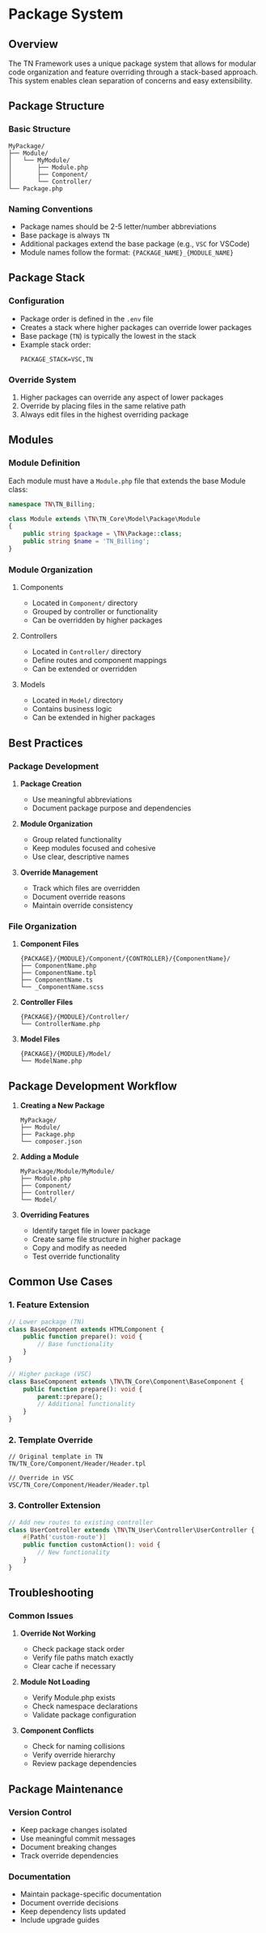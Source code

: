 # Package System

## Overview

The TN Framework uses a unique package system that allows for modular code organization and feature overriding through a stack-based approach. This system enables clean separation of concerns and easy extensibility.

## Package Structure

### Basic Structure
```
MyPackage/
├── Module/
│   └── MyModule/
│       ├── Module.php
│       ├── Component/
│       └── Controller/
└── Package.php
```

### Naming Conventions

- Package names should be 2-5 letter/number abbreviations
- Base package is always `TN`
- Additional packages extend the base package (e.g., `VSC` for VSCode)
- Module names follow the format: `{PACKAGE_NAME}_{MODULE_NAME}`

## Package Stack

### Configuration

- Package order is defined in the `.env` file
- Creates a stack where higher packages can override lower packages
- Base package (`TN`) is typically the lowest in the stack
- Example stack order:
  ```
  PACKAGE_STACK=VSC,TN
  ```

### Override System

1. Higher packages can override any aspect of lower packages
2. Override by placing files in the same relative path
3. Always edit files in the highest overriding package

## Modules

### Module Definition

Each module must have a `Module.php` file that extends the base Module class:

```php
namespace TN\TN_Billing;

class Module extends \TN\TN_Core\Model\Package\Module
{
    public string $package = \TN\Package::class;
    public string $name = 'TN_Billing';
}
```

### Module Organization

1. Components
   - Located in `Component/` directory
   - Grouped by controller or functionality
   - Can be overridden by higher packages

2. Controllers
   - Located in `Controller/` directory
   - Define routes and component mappings
   - Can be extended or overridden

3. Models
   - Located in `Model/` directory
   - Contains business logic
   - Can be extended in higher packages

## Best Practices

### Package Development

1. **Package Creation**
   - Use meaningful abbreviations
   - Document package purpose and dependencies

2. **Module Organization**
   - Group related functionality
   - Keep modules focused and cohesive
   - Use clear, descriptive names

3. **Override Management**
   - Track which files are overridden
   - Document override reasons
   - Maintain override consistency

### File Organization

1. **Component Files**
   ```
   {PACKAGE}/{MODULE}/Component/{CONTROLLER}/{ComponentName}/
   ├── ComponentName.php
   ├── ComponentName.tpl
   ├── ComponentName.ts
   └── _ComponentName.scss
   ```

2. **Controller Files**
   ```
   {PACKAGE}/{MODULE}/Controller/
   └── ControllerName.php
   ```

3. **Model Files**
   ```
   {PACKAGE}/{MODULE}/Model/
   └── ModelName.php
   ```

## Package Development Workflow

1. **Creating a New Package**
   ```
   MyPackage/
   ├── Module/
   ├── Package.php
   └── composer.json
   ```

2. **Adding a Module**
   ```
   MyPackage/Module/MyModule/
   ├── Module.php
   ├── Component/
   ├── Controller/
   └── Model/
   ```

3. **Overriding Features**
   - Identify target file in lower package
   - Create same file structure in higher package
   - Copy and modify as needed
   - Test override functionality

## Common Use Cases

### 1. Feature Extension
```php
// Lower package (TN)
class BaseComponent extends HTMLComponent {
    public function prepare(): void {
        // Base functionality
    }
}

// Higher package (VSC)
class BaseComponent extends \TN\TN_Core\Component\BaseComponent {
    public function prepare(): void {
        parent::prepare();
        // Additional functionality
    }
}
```

### 2. Template Override
```
// Original template in TN
TN/TN_Core/Component/Header/Header.tpl

// Override in VSC
VSC/TN_Core/Component/Header/Header.tpl
```

### 3. Controller Extension
```php
// Add new routes to existing controller
class UserController extends \TN\TN_User\Controller\UserController {
    #[Path('custom-route')]
    public function customAction(): void {
        // New functionality
    }
}
```

## Troubleshooting

### Common Issues

1. **Override Not Working**
   - Check package stack order
   - Verify file paths match exactly
   - Clear cache if necessary

2. **Module Not Loading**
   - Verify Module.php exists
   - Check namespace declarations
   - Validate package configuration

3. **Component Conflicts**
   - Check for naming collisions
   - Verify override hierarchy
   - Review package dependencies

## Package Maintenance

### Version Control

- Keep package changes isolated
- Use meaningful commit messages
- Document breaking changes
- Track override dependencies

### Documentation

- Maintain package-specific documentation
- Document override decisions
- Keep dependency lists updated
- Include upgrade guides